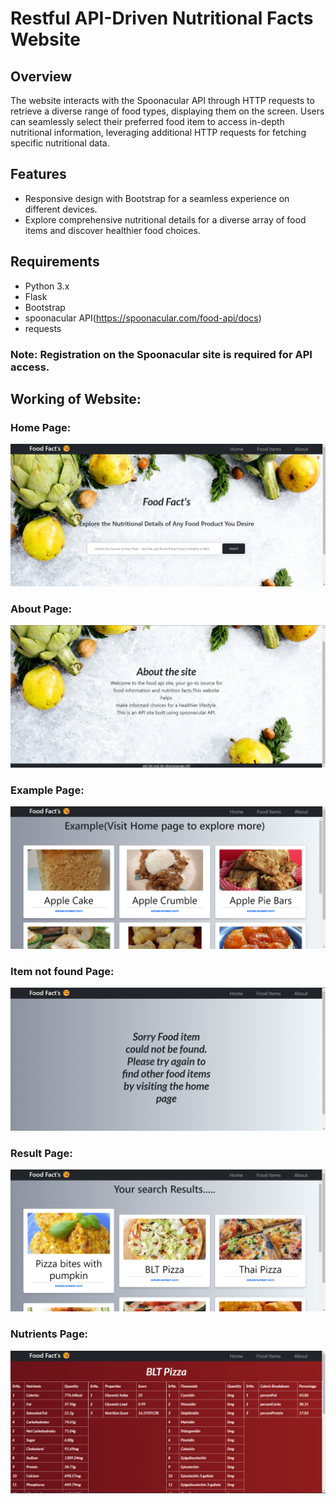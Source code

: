 # Restful API-Driven Nutritional Facts Website

## Overview

The website interacts with the Spoonacular API through HTTP requests to retrieve a diverse range of food types, displaying them on the screen. Users can seamlessly select their preferred food item to access in-depth nutritional information, leveraging additional HTTP requests for fetching specific nutritional data.

## Features

- Responsive design with Bootstrap for a seamless experience on different devices.
- Explore comprehensive nutritional details for a diverse array of food items and discover healthier food choices.

## Requirements

- Python 3.x
- Flask
- Bootstrap
- spoonacular API(https://spoonacular.com/food-api/docs)
- requests

### Note: Registration on the Spoonacular site is required for API access. 

## Working of Website:

### Home Page:
![Home Page](readme_pics/home_page.png)
### About Page:
![About Page](readme_pics/about_page.png)
### Example Page:
![Example Page](readme_pics/example_page.png)
### Item not found Page:
![No food items](readme_pics/not_found_page.png)
### Result Page:
![Result Page](readme_pics/result_page.png)
### Nutrients Page:
![Nutrients Page](readme_pics/nutrient_page.png)